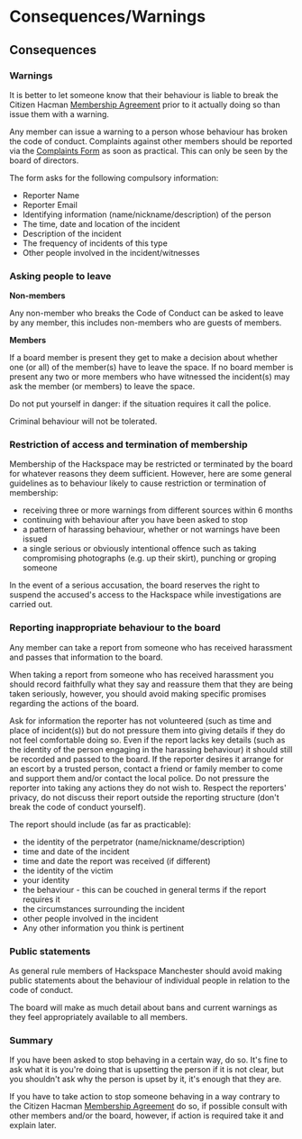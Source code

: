 
# Consequences/Warnings

## Consequences

### Warnings

It is better to let someone know that their behaviour is liable to break the Citizen Hacman  [Membership Agreement](https://docs.hacman.org.uk/Membership/citizen_hacman_commitment/ "Membership Agreement")  prior to it actually doing so than issue them with a warning.

Any member can issue a warning to a person whose behaviour has broken the code of conduct. Complaints against other members should be reported via the [Complaints Form](https://forms.gle/HC2xJrz1XcXx4W1w7) as soon as practical. This can only be seen by the board of directors.

The form asks for the following compulsory information:

-   Reporter Name
-   Reporter Email
-   Identifying information (name/nickname/description) of the person
-   The time, date and location of the incident
-   Description of the incident
-   The frequency of incidents of this type
-   Other people involved in the incident/witnesses

### Asking people to leave

**Non-members**

Any non-member who breaks the Code of Conduct can be asked to leave by any member, this includes non-members who are guests of members.

**Members**

If a board member is present they get to make a decision about whether one (or all) of the member(s) have to leave the space. If no board member is present any two or more members who have witnessed the incident(s) may ask the member (or members) to leave the space.

Do not put yourself in danger: if the situation requires it call the police.

Criminal behaviour will not be tolerated.

### Restriction of access and termination of membership

Membership of the Hackspace may be restricted or terminated by the board for whatever reasons they deem sufficient. However, here are some general guidelines as to behaviour likely to cause restriction or termination of membership:

-   receiving three or more warnings from different sources within 6 months
-   continuing with behaviour after you have been asked to stop
-   a pattern of harassing behaviour, whether or not warnings have been issued
-   a single serious or obviously intentional offence such as taking compromising photographs (e.g. up their skirt), punching or groping someone

In the event of a serious accusation, the board reserves the right to suspend the accused's access to the Hackspace while investigations are carried out.

### Reporting inappropriate behaviour to the board

Any member can take a report from someone who has received harassment and passes that information to the board.

When taking a report from someone who has received harassment you should record faithfully what they say and reassure them that they are being taken seriously, however, you should avoid making specific promises regarding the actions of the board.

Ask for information the reporter has not volunteered (such as time and place of incident(s)) but do not pressure them into giving details if they do not feel comfortable doing so. Even if the report lacks key details (such as the identity of the person engaging in the harassing behaviour) it should still be recorded and passed to the board. If the reporter desires it arrange for an escort by a trusted person, contact a friend or family member to come and support them and/or contact the local police. Do not pressure the reporter into taking any actions they do not wish to. Respect the reporters' privacy, do not discuss their report outside the reporting structure (don't break the code of conduct yourself).

The report should include (as far as practicable):

-   the identity of the perpetrator (name/nickname/description)
-   time and date of the incident
-   time and date the report was received (if different)
-   the identity of the victim
-   your identity
-   the behaviour - this can be couched in general terms if the report requires it
-   the circumstances surrounding the incident
-   other people involved in the incident
-   Any other information you think is pertinent

### Public statements

As general rule members of Hackspace Manchester should avoid making public statements about the behaviour of individual people in relation to the code of conduct.

The board will make as much detail about bans and current warnings as they feel appropriately available to all members.

### Summary

If you have been asked to stop behaving in a certain way, do so. It's fine to ask what it is you're doing that is upsetting the person if it is not clear, but you shouldn't ask why the person is upset by it, it's enough that they are.

If you have to take action to stop someone behaving in a way contrary to the Citizen Hacman  [Membership Agreement](https://moodle.hacman.org.uk/mod/page/view.php?id=38 "Membership Agreement")  do so, if possible consult with other members and/or the board, however, if action is required take it and explain later.
